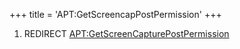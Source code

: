+++
title = 'APT:GetScreencapPostPermission'
+++

1.  REDIRECT
    [<APT:GetScreenCapturePostPermission>](APT:GetScreenCapturePostPermission "wikilink")